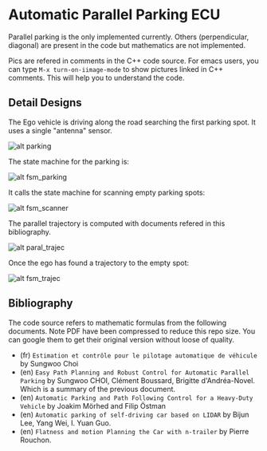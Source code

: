 # Automatic Parallel Parking ECU

Parallel parking is the only implemented currently. Others (perpendicular, diagonal)
are present in the code but mathematics are not implemented.

Pics are refered in comments in the C++ code source. For emacs users, you can type
`M-x turn-on-iimage-mode` to show pictures linked in C++ comments. This will help you
to understand the code.

## Detail Designs

The Ego vehicle is driving along the road searching the first parking spot. It uses
a single "antenna" sensor.

![alt parking](doc/StateMachines/ParkingStrategyFig.png)

The state machine for the parking is:

![alt fsm_parking](doc/StateMachines/ParkingStateMachine.jpg)

It calls the state machine for scanning empty parking spots:

![alt fsm_scanner](doc/StateMachines/ScanStateMachine.jpg)

The parallel trajectory is computed with documents refered in this bibliography.

![alt paral_trajec](doc/Parallel/ParallelFinalStep.png)

Once the ego has found a trajectory to the empty spot:

![alt fsm_trajec](doc/StateMachines/ParkingStrategyFSM.png)

## Bibliography

The code source refers to mathematic formulas from the following documents.
Note PDF have been compressed to reduce this repo size. You can google them
to get their original version without loose of quality.

- (fr) `Estimation et contrôle pour le pilotage automatique de véhicule` by Sungwoo Choi
- (en) `Easy Path Planning and Robust Control for Automatic Parallel Parking` by Sungwoo CHOI, Clément Boussard, Brigitte d'Andréa-Novel.
Which is a summary of the previous document.
- (en) `Automatic Parking and Path Following Control for a Heavy-Duty Vehicle` by Joakim Mörhed and Filip Östman
- (en) `Automatic parking of self-driving car based on LIDAR` by Bijun Lee, Yang Wei, I. Yuan Guo.
- (en) `Flatness and motion Planning the Car with n-trailer` by Pierre Rouchon.
